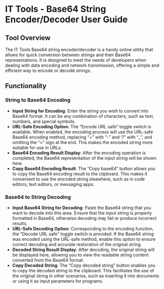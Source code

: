 # IT Tools - Base64 String Encoder/Decoder User Guide

## Tool Overview

The IT Tools Base64 string encoder/decoder is a handy online utility that allows for quick conversion between strings and their Base64 representations. It is designed to meet the needs of developers when dealing with data encoding and network transmission, offering a simple and efficient way to encode or decode strings.

## Functionality

### String to Base64 Encoding

  * **Input String for Encoding**: Enter the string you wish to convert into Base64 format. It can be any combination of characters, such as text, numbers, and special symbols.
  * **URL-Safe Encoding Option**: The “Encode URL safe” toggle switch is available. When enabled, the encoding process will use the URL-safe Base64 encoding method, replacing “+” with “-” and “/” with “_”, and omitting the “=” sign at the end. This makes the encoded string more suitable for use in URLs.
  * **Base64 Encoding Result Display**: After the encoding operation is completed, the Base64 representation of the input string will be shown here.
  * **Copy Base64 Encoding Result**: The “Copy base64” button allows you to copy the Base64 encoding result to the clipboard. This makes it convenient to use the encoded string elsewhere, such as in code editors, text editors, or messaging apps.

### Base64 to String Decoding

  * **Input Base64 String for Decoding**: Paste the Base64 string that you want to decode into this area. Ensure that the input string is properly formatted in Base64, otherwise decoding may fail or produce incorrect results.
  * **URL-Safe Decoding Option**: Corresponding to the encoding function, the “Decode URL safe” toggle switch is provided. If the Base64 string was encoded using the URL-safe method, enable this option to ensure correct decoding and accurate restoration of the original string.
  * **Decoded String Result Display**: After decoding, the original string will be displayed here, allowing you to view the readable string content converted from the Base64 format.
  * **Copy Decoded String**: The “Copy decoded string” button enables you to copy the decoded string to the clipboard. This facilitates the use of the original string in other scenarios, such as inserting it into documents or using it as input parameters for programs.
